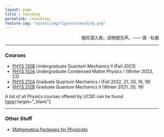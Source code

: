 ```yaml
---
layout: page 
title : Teaching 
permalink: /teaching/
feature-img: "assets/img/figures/teaching.png"
---
```


<div style="text-align: right"> 
随风潜入夜，润物细无声。—— 唐 · 杜甫 
</div>

---

### Courses

- [PHYS 130B]({{site.baseurl}}/teaching/PHYS130B) Undergraduate Quantum Mechanics II (Fall 2023)
- [PHYS 152A]({{site.baseurl}}/teaching/PHYS152A) Undergraduate Condensed Matter Physics I (Winter 2023, 22)
- [PHYS 212A]({{site.baseurl}}/teaching/PHYS212A) Graduate Quantum Mechanics I (Fall 2022, 21, 20, 19, 18) 
- [PHYS 212B]({{site.baseurl}}/teaching/PHYS212B) Graduate Quantum Mechanics II (Winter 2021, 20, 19)


A list of all Physics courses offered by UCSD can be found [here](https://ucsd.edu/catalog/courses/PHYS.html){:target="_blank"}.

---

### Other Stuff

- [Mathematica Packages for Physicists]({{site.baseurl}}/teaching/Mathematica)